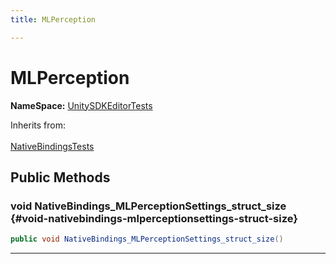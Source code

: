 ```yaml
---
title: MLPerception

---
```


# MLPerception



**NameSpace:** 
[UnitySDKEditorTests](/versioned_docs/version-02-Aug-2023/unity-api/api/UnitySDKEditorTests/UnitySDKEditorTests.md) 





Inherits from: <br></br>[NativeBindingsTests](/versioned_docs/version-02-Aug-2023/unity-api/api/UnitySDKEditorTests/UnitySDKEditorTests.NativeBindingsTests.md)




## Public Methods

### void NativeBindings_MLPerceptionSettings_struct_size {#void-nativebindings-mlperceptionsettings-struct-size}

```csharp
public void NativeBindings_MLPerceptionSettings_struct_size()
```






-----------


